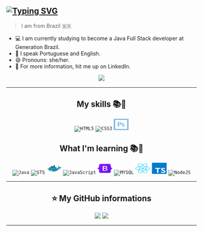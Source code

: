 ## [![Typing SVG](https://readme-typing-svg.herokuapp.com?font=Fira+Code&pause=1000&color=A565F7&width=435&lines=Hi+there%2C+I'm+Let%C3%ADcia!+%F0%9F%91%8B%F0%9F%8F%BD)](https://git.io/typing-svg)

> I am from Brazil 🇧🇷

- 💻 I am currently studying to become a Java Full Stack developer at Generation Brazil.
- 🎈 I speak Portuguese and English.
- 😄 Pronouns: she/her.
- 💬 For more information, hit me up on LinkedIn.

<div align="center">  
  <a href ="https://www.linkedin.com/in/silva-leticia/"><img src="https://img.shields.io/badge/-LinkedIn-%230077B5?style=for-the-badge&logo=linkedin&logoColor=white" target="_blanck"></a></div>

----

<div align="center"><h2>My skills 📚💜</h2>

<code><img alt="HTML5" height="30" width="40" src="https://cdn.jsdelivr.net/gh/devicons/devicon/icons/html5/html5-original.svg" /></code>
<code><img alt="CSS3" height="30" width="40" src="https://cdn.jsdelivr.net/gh/devicons/devicon/icons/css3/css3-original.svg" /></code>
<code><img alt="Photoshop" height="30" width="40" src="https://github.com/devicons/devicon/blob/master/icons/photoshop/photoshop-line.svg" /></code></div>

<div align="center"><h2>What I'm learning 📚💜</h2>

<code><img alt="Java" height="30" width="40" src="https://cdn.jsdelivr.net/gh/devicons/devicon/icons/java/java-original.svg" /></code>
<code><img alt="STS" height="30" width="40" src="https://cdn.jsdelivr.net/gh/devicons/devicon/icons/spring/spring-original.svg" /></code>
<code><img alt="Docker" height="30" width="40" src="https://github.com/devicons/devicon/blob/master/icons/docker/docker-original.svg" /></code>
<code><img alt="JavaScript" height="30" width="40" src="https://cdn.jsdelivr.net/gh/devicons/devicon/icons/javascript/javascript-original.svg" /></code>
<code><img alt="Bootstrap" height="30" width="40" src="https://github.com/devicons/devicon/blob/master/icons/bootstrap/bootstrap-original.svg" /></code>
<code><img alt="MYSQL" height="30" width="40" src="https://cdn.jsdelivr.net/gh/devicons/devicon/icons/mysql/mysql-original-wordmark.svg" /></code>
<code><img alt="React" height="30" width="40" src="https://raw.githubusercontent.com/devicons/devicon/1119b9f84c0290e0f0b38982099a2bd027a48bf1/icons/react/react-original.svg" /></code>
<code><img alt="TypeScript" height="30" width="40" src="https://github.com/devicons/devicon/blob/master/icons/typescript/typescript-original.svg" /></code>
<code><img alt="NodeJS" height="30" width="40" src="https://cdn.jsdelivr.net/gh/devicons/devicon/icons/nodejs/nodejs-plain.svg" /></code></div>

---

<div align="center"><h2>⭐ My GitHub informations</h2>
  <img height="150em" src="https://github-readme-stats.vercel.app/api?username=lettycodes&show_icons=true&theme=synthwave&include_all_commits=true&count_private=true"/>
  <img height="150em" src="https://github-readme-stats.vercel.app/api/top-langs/?username=lettycodes&layout=compact&langs_count=7&theme=synthwave"/>
</div>

---

<!--
**lettycodes/lettycodes** is a ✨ _special_ ✨ repository because its `README.md` (this file) appears on your GitHub profile.

Here are some ideas to get you started:

- 🔭 I’m currently working on ...
- 🌱 I’m currently learning ...
- 👯 I’m looking to collaborate on ...
- 🤔 I’m looking for help with ...
- 💬 Ask me about ...
- 📫 How to reach me: ...
- 😄 Pronouns: ...
- ⚡ Fun fact: ...
-->
